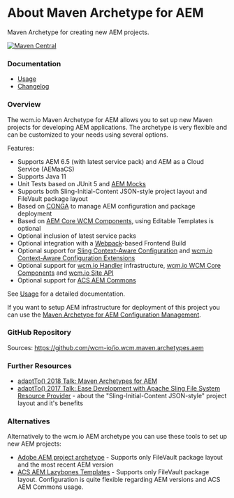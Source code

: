 About Maven Archetype for AEM
=============================

Maven Archetype for creating new AEM projects.

[![Maven Central](https://img.shields.io/maven-central/v/io.wcm.maven.archetypes/io.wcm.maven.archetypes.aem)](https://repo1.maven.org/maven2/io/wcm/maven/archetypes/io.wcm.maven.archetypes.aem)


### Documentation

* [Usage][usage]
* [Changelog][changelog]


### Overview

The wcm.io Maven Archetype for AEM allows you to set up new Maven projects for developing AEM applications. The archetype is very flexible and can be customized to your needs using several options.

Features:

* Supports AEM 6.5 (with latest service pack) and AEM as a Cloud Service (AEMaaCS)
* Supports Java 11
* Unit Tests based on JUnit 5 and [AEM Mocks][aem-mock]
* Supports both Sling-Initial-Content JSON-style project layout and FileVault package layout
* Based on [CONGA][conga] to manage AEM configuration and package deployment
* Based on [AEM Core WCM Components][aem-core-wcm-components], using Editable Templates is optional
* Optional inclusion of latest service packs
* Optional integration with a [Webpack][webpack]-based Frontend Build
* Optional support for [Sling Context-Aware Configuration][sling-caconfig] and [wcm.io Context-Aware Configuration Extensions][wcmio-caconfig]
* Optional support for [wcm.io Handler][wcmio-handler] infrastructure, [wcm.io WCM Core Components][wcmio-wcm-core-components] and [wcm.io Site API][wcmio-siteapi]
* Optional support for [ACS AEM Commons][acs-aem-commons]

See [Usage][usage] for a detailed documentation.

If you want to setup AEM infrastructure for deployment of this project you can use the [Maven Archetype for AEM Configuration Management][aem-confmgmt-archetype].


### GitHub Repository

Sources: https://github.com/wcm-io/io.wcm.maven.archetypes.aem


### Further Resources

* [adaptTo() 2018 Talk: Maven Archetypes for AEM][adaptto-talk-2018-aem-archetypes]
* [adaptTo() 2017 Talk: Ease Development with Apache Sling File System Resource Provider][adaptto-talk-2017-fsresource] - about the "Sling-Initial-Content JSON-style" project layout and it's benefits


### Alternatives

Alternatively to the wcm.io AEM archetype you can use these tools to set up new AEM projects:

* [Adobe AEM project archetype][adobe-aem-archetype] - Supports only FileVault package layout and the most recent AEM version
* [ACS AEM Lazybones Templates][acs-aem-lazybones] - Supports only FileVault package layout. Configuration is quite flexible regarding AEM versions and ACS AEM Commons usage.



[usage]: usage.html
[changelog]: changes-report.html
[aem-mock]: https://wcm.io/testing/aem-mock/
[conga]: https://devops.wcm.io/conga
[aem-core-wcm-components]: https://github.com/Adobe-Marketing-Cloud/aem-core-wcm-components
[sling-caconfig]: https://sling.apache.org/documentation/bundles/context-aware-configuration/context-aware-configuration.html
[wcmio-caconfig]: https://wcm.io/caconfig/
[wcmio-handler]: https://wcm.io/handler
[wcmio-wcm-core-components]: https://wcm.io/wcm/core-components/
[wcmio-siteapi]: https://wcm.io/site-api/
[acs-aem-commons]: https://adobe-consulting-services.github.io/acs-aem-commons/
[adobe-aem-archetype]: https://github.com/Adobe-Marketing-Cloud/aem-project-archetype
[acs-aem-lazybones]: https://github.com/Adobe-Consulting-Services/lazybones-aem-templates
[aem-confmgmt-archetype]: ../aem-confmgmt/
[adaptto-talk-2018-aem-archetypes]: https://adapt.to/2018/en/schedule/maven-archetypes-for-aem.html
[adaptto-talk-2017-fsresource]: https://adapt.to/2017/en/schedule/ease-development-with-apache-sling-file-system-resource-provider.html
[webpack]: https://webpack.js.org/
